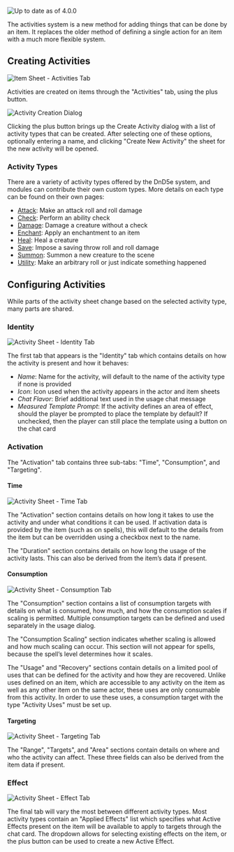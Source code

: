 ![Up to date as of 4.0.0](https://img.shields.io/static/v1?label=dnd5e&message=4.0.0&color=informational)

The activities system is a new method for adding things that can be done by an item. It replaces the older method of defining a single action for an item with a much more flexible system.


## Creating Activities

![Item Sheet - Activities Tab](https://raw.githubusercontent.com/foundryvtt/dnd5e/publish-wiki/wiki/images/summoning/activity-tab.jpg)

Activities are created on items through the "Activities" tab, using the plus button.

![Activity Creation Dialog](https://raw.githubusercontent.com/foundryvtt/dnd5e/publish-wiki/wiki/images/summoning/activity-creation.jpg)

Clicking the plus button brings up the Create Activity dialog with a list of activity types that can be created. After selecting one of these options, optionally entering a name, and clicking "Create New Activity" the sheet for the new activity will be opened.

### Activity Types

There are a variety of activity types offered by the DnD5e system, and modules can contribute their own custom types. More details on each type can be found on their own pages:
- [Attack](Activity-Type-Attack.md): Make an attack roll and roll damage
- [Check](Activity-Type-Check.md): Perform an ability check
- [Damage](Activity-Type-Damage.md): Damage a creature without a check
- [Enchant](Activity-Type-Enchant.md): Apply an enchantment to an item
- [Heal](Activity-Type-Heal.md): Heal a creature
- [Save](Activity-Type-Save.md): Impose a saving throw roll and roll damage
- [Summon](Activity-Type-Summon.md): Summon a new creature to the scene
- [Utility](Activity-Type-Utility.md): Make an arbitrary roll or just indicate something happened


## Configuring Activities

While parts of the activity sheet change based on the selected activity type, many parts are shared.

### Identity

![Activity Sheet - Identity Tab](https://raw.githubusercontent.com/foundryvtt/dnd5e/publish-wiki/wiki/images/summoning/activity-identity.jpg)

The first tab that appears is the "Identity" tab which contains details on how the activity is present and how it behaves:
- *Name*: Name for the activity, will default to the name of the activity type if none is provided
- *Icon*: Icon used when the activity appears in the actor and item sheets
- *Chat Flavor*: Brief additional text used in the usage chat message
- *Measured Template Prompt*: If the activity defines an area of effect, should the player be prompted to place the template by default? If unchecked, then the player can still place the template using a button on the chat card

### Activation

The "Activation" tab contains three sub-tabs: "Time", "Consumption", and "Targeting".

#### Time

![Activity Sheet - Time Tab](https://raw.githubusercontent.com/foundryvtt/dnd5e/publish-wiki/wiki/images/summoning/activity-time.jpg)

The "Activation" section contains details on how long it takes to use the activity and under what conditions it can be used. If activation data is provided by the item (such as on spells), this will default to the details from the item but can be overridden using a checkbox next to the name.

The "Duration" section contains details on how long the usage of the activity lasts. This can also be derived from the item’s data if present.

#### Consumption

![Activity Sheet - Consumption Tab](https://raw.githubusercontent.com/foundryvtt/dnd5e/publish-wiki/wiki/images/summoning/activity-consumption.jpg)

The "Consumption" section contains a list of consumption targets with details on what is consumed, how much, and how the consumption scales if scaling is permitted. Multiple consumption targets can be defined and used separately in the usage dialog.

The "Consumption Scaling" section indicates whether scaling is allowed and how much scaling can occur. This section will not appear for spells, because the spell’s level determines how it scales.

The "Usage" and "Recovery" sections contain details on a limited pool of uses that can be defined for the activity and how they are recovered. Unlike uses defined on an item, which are accessible to any activity on the item as well as any other item on the same actor, these uses are only consumable from this activity. In order to use these uses, a consumption target with the type "Activity Uses" must be set up.

#### Targeting

![Activity Sheet - Targeting Tab](https://raw.githubusercontent.com/foundryvtt/dnd5e/publish-wiki/wiki/images/summoning/activity-targeting.jpg)

The "Range", "Targets", and "Area" sections contain details on where and who the activity can affect. These three fields can also be derived from the item data if present.

### Effect

![Activity Sheet - Effect Tab](https://raw.githubusercontent.com/foundryvtt/dnd5e/publish-wiki/wiki/images/summoning/activity-effect.jpg)

The final tab will vary the most between different activity types. Most activity types contain an "Applied Effects" list which specifies what Active Effects present on the item will be available to apply to targets through the chat card. The dropdown allows for selecting existing effects on the item, or the plus button can be used to create a new Active Effect.
